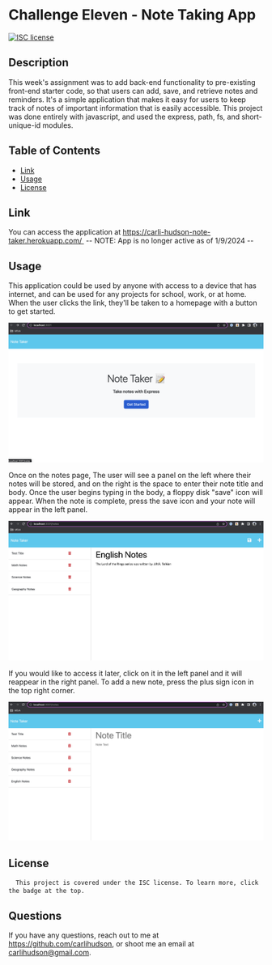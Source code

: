 #  Challenge Eleven - Note Taking App

  [![ISC license](https://img.shields.io/badge/License-ISC-blue.svg)](https://choosealicense.com/licenses/isc/)
        
  ## Description
   This week's assignment was to add back-end functionality to pre-existing front-end starter code, so that users can add, save, and retrieve notes and reminders. It's a simple application that makes it easy for users to keep track of notes of important information that is easily accessible. This project was done entirely with javascript, and used the express, path, fs, and short-unique-id modules.
  
  ## Table of Contents
  - [Link](#link)
  - [Usage](#usage)
  - [License](#license)

   ## Link
  You can access the application at https://carli-hudson-note-taker.herokuapp.com/  -- NOTE: App is no longer active as of 1/9/2024 --
  
  ## Usage
  This application could be used by anyone with access to a device that has internet, and can be used for any projects for school, work, or at home. When the user clicks the link, they'll be taken to a homepage with a button to get started. 
  
  ![Alt text](./public/assets/images/home-page.png)
  
  Once on the notes page, The user will see a panel on the left where their notes will be stored, and on the right is the space to enter their note title and body. Once the user begins typing in the body, a floppy disk "save" icon will appear. When the note is complete, press the save icon and your note will appear in the left panel. 
  
  ![Alt text](./public/assets/images/save-note.png)
  
  If you would like to access it later, click on it in the left panel and it will reappear in the right panel. To add a new note, press the plus sign icon in the top right corner.  

  ![Alt text](./public/assets/images/new-note.png)
  
  ## License
      This project is covered under the ISC license. To learn more, click the badge at the top.

  ## Questions
  If you have any questions, reach out to me at https://github.com/carlihudson, or shoot me an email at carlihudson@gmail.com.
   
